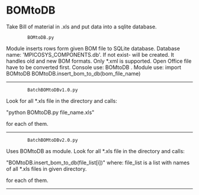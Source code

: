 # BOMtoDB
Take Bill of material in .xls and put data into a sqlite database.

			BOMtoDB.py
Module inserts rows form given BOM file to SQLite database.
Database name: 'MPICOSYS_COMPONENTS.db'. If not exist- will be created.
It handles old and new BOM formats.
Only *.xml is supported. Open Office file have to be converted first.
Console use: BOMtoDB <mpicosys bom file>.
Module use:
    import BOMtoDB
    BOMtoDB.insert_bom_to_db(bom_file_name)
***********************************************************************

			BatchBOMtoDBv1.0.py
Look for all *.xls file in the directory and calls:

"python BOMtoDB.py file_name.xls"

for each of them.
***********************************************************************

			BatchBOMtoDBv2.0.py
Uses BOMtoDB as module.
Look for all *.xls file in the directory and calls:

"BOMtoDB.insert_bom_to_db(file_list[i])"
where: file_list is a list with names of all *.xls files in given directory.

for each of them.
***********************************************************************
